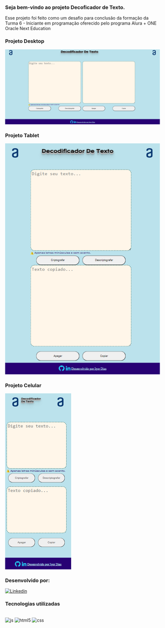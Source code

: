 ### Seja bem-vindo ao projeto Decoficador de Texto.
Esse projeto foi feito como um desafio para conclusão da formação da Turma 6 - Iniciante em programação oferecido pelo programa
Alura + ONE Oracle Next Education

### Projeto Desktop
<img src="decodificador_desktop.png" alt="Projeto Desktop">

### Projeto Tablet
<img src="decodificador_tablet.png" alt="Projeto Desktop">

### Projeto Celular
<img src="decodificador_celular.png" alt="Projeto Desktop">

### Desenvolvido por:
[![Linkedin](https://img.shields.io/badge/LinkedIn-0077B5?style=for-the-badge&logo=linkedin&logoColor=white)](https://www.linkedin.com/in/igor-dias-da-silva/)


### Tecnologias utilizadas

<div style="display: inline_block"><br>
    <img align="center" alt="js" src="https://img.shields.io/badge/logo-javascript-blue?logo=javascript](https://img.shields.io/badge/JavaScript-F7DF1E?style=for-the-badge&logo=javascript&logoColor=black">
    <img align="center" alt="html5" src="https://img.shields.io/badge/HTML5-E34F26?style=for-the-badge&logo=html5&logoColor=white">
    <img align="center" alt="css" src="https://img.shields.io/badge/CSS3-1572B6?style=for-the-badge&logo=css3&logoColor=white">
    
</div><br/>
